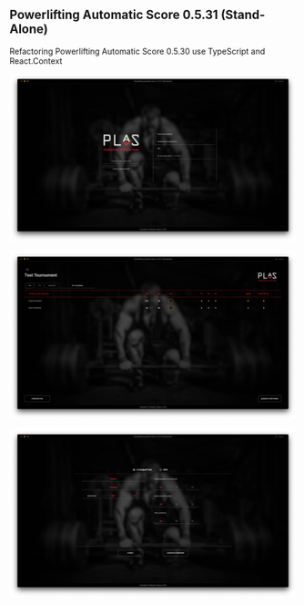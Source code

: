 ## Powerlifting Automatic Score 0.5.31 (Stand-Alone)

Refactoring Powerlifting Automatic Score 0.5.30 use TypeScript and React.Context

![image](./preview/1.png)

![image](./preview/2.png)

![image](./preview/3.png)
